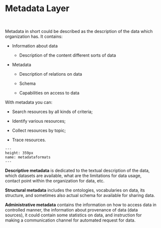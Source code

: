 # Metadata Layer

</br>

Metadata in short could be described as the description of the data which organization has. It contains: 

- Information about data 

  - Description of the content different sorts of data 

- Metadata 

  - Description of relations on data 

  - Schema 

  - Capabilities on access to data 

With metadata you can: 

- Search resources by all kinds of criteria; 

- Identify various resources; 

- Collect resources by topic; 

- Trace resources. 


```{figure} ./_static/img/metadataformats.png
---
height: 359px
name: metadataformats
---
```

**Descriptive metadata** is dedicated to the textual description of the data, which datasets are available, what are the limitations for data usage, contact point within the organization for data, etc. 

**Structural metadata** includes the ontologies, vocabularies on data, its structure, and sometimes also actual schema for available for sharing data. 

**Administrative metadata** contains the information on how to access data in controlled manner, the information about provenance of data (data sources), it could contain some statistics on data, and instruction for making a communication channel for automated request for data. 
